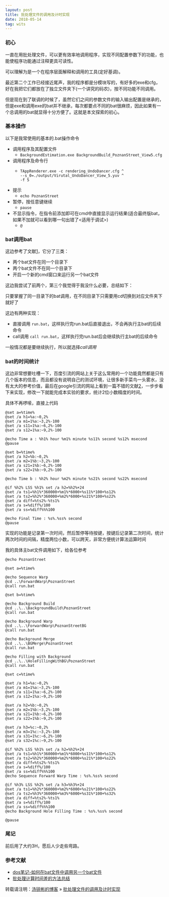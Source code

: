 ```yaml
---
layout: post
title: 批处理文件的调用及计时实现
date: 2018-05-14 
tag: wits
---
```


### 初心

一直在用批处理文件，可以更有效率地调用程序，实现不同配置参数下的功能，也能使程序功能通过注释更具可读性。

可以理解为是一个在程序层面解释和调用的工具(定好基调)。

最近第二个工作已经接近尾声，我的程序都是分模块写的，有好多的exe和cfg，好在我把它们都放在了独立文件夹下(一个讲究的码农)，按不同功能不同调用。

但是现在到了联调的时候了，虽然它们之间的参数文件的输入输出配置是继承的，但是exe和调用exe的bat并不继承，每次都要点不同的bat很麻烦，因此如果有一个总调用的bat就显得十分方便了。这就是本文探索的初心。

### 基本操作

以下是我常使用的基本的.bat操作命令

  - 调用程序及其配置文件
    - `BackgroundEstimation.exe BackgroundBuild_PoznanStreet_View5.cfg`
  - 调用程序及命令行
    - ```
      TAppRenderer.exe -c rendering_UndoDancer.cfg ^
      --s_0=./output/Virutal_UndoDancer_View_5.yuv ^
      -f 5
      ```
  - 提示
    - `echo PoznanStreet`
  - 暂停，按任意键继续
    - `pause`
  - 不显示指令，在指令前添加即可在cmd中直接显示运行结果(适合最终版bat，如果不加就可以看到哪一句出错了<适用于调试>)
    - `@`
	
### bat调用bat

这边参考了文献[1](https://blog.csdn.net/lewky_liu/article/details/78536439)，它分了三类：

  - 两个bat文件在同一个目录下
  - 两个bat文件不在同一个目录下
  - 开启一个新的cmd窗口来运行另一个bat文件
  
这边我尝试了前两个，第三个我觉得于我没什么必要，总结如下：

只要掌握了同一目录下的bat调用，在不同目录下只需要用cd切换到对应文件夹下就好了

这边有两种实现：

  - 直接调用
    `run.bat`，这样执行完run.bat后直接退出，不会再执行主bat的后续命令
  - call调用
    `call run.bat`，这样执行完run.bat后会继续执行主bat的后续命令

一般情况都是要继续执行，所以就选择*call调用*

### bat的时间统计

这边非常想要吐槽一下，百度引流的网站上关于这么常用的一个功能竟然都是只有几个版本的信息，而且都没有说明自己的测试环境，让很多新手菜鸟一头雾水，没有太大的参考价值，最后在google引流的网站上看到一篇不错的文献[2](http://blog.51cto.com/conducer/1377650)，一步步看下来实现，修改一下就能完成本实验的要求，统计2位小数精度的时间。

具体不再啰嗦，直接上代码

```
@set a=%time%
@set /a h1=%a:~0,2%
@set /a m1=1%a:~3,2%-100
@set /a s11=1%a:~6,2%-100
@set /a s12=1%a:~9,2%-100

@echo Time a : %h1% hour %m1% minute %s11% second %s12% msecond
@pause

@set b=%time%
@set /a h2=%b:~0,2%
@set /a m2=1%b:~3,2%-100
@set /a s21=1%b:~6,2%-100
@set /a s22=1%b:~9,2%-100

@echo Time b : %h2% hour %m2% minute %s21% second %s22% msecond

@if %h2% LSS %h1% set /a h2=%h2%+24
@set /a ts1=%h1%*360000+%m1%*6000+%s11%*100+%s12%
@set /a ts2=%h2%*360000+%m2%*6000+%s21%*100+%s22%
@set /a diff=%ts2%-%ts1%
@set /a s=%diff%/100
@set /a ss=%diff%%%100

@echo Final Time : %s%.%ss% second
@pause
```

实现的功能是记录第一次时间，然后暂停等待按键，按键后记录第二次时间，统计两次时间的间隔，精度两位小数，可以跨天，非常方便统计算法运算时间

我的具体主bat文件调用如下，给各位参考

```
@echo PoznanStreet

@set a=%time%

@echo Sequence Warp
@cd ..\ForwardWarp\PoznanStreet
@call run.bat

@set b=%time%

@echo Background Build
@cd ..\..\BackgroundBuild\PoznanStreet
@call run.bat

@echo Background Warp
@cd ..\..\ForwardWarp\PoznanStreetBG
@call run.bat

@echo Background Merge
@cd ..\..\BGMerge\PoznanStreet
@call run.bat

@echo Filling with Background
@cd ..\..\HoleFillingWithBG\PoznanStreet
@call run.bat

@set c=%time%

@set /a h1=%a:~0,2%
@set /a m1=1%a:~3,2%-100
@set /a s11=1%a:~6,2%-100
@set /a s12=1%a:~9,2%-100

@set /a h2=%b:~0,2%
@set /a m2=1%b:~3,2%-100
@set /a s21=1%b:~6,2%-100
@set /a s22=1%b:~9,2%-100

@set /a h3=%c:~0,2%
@set /a m3=1%c:~3,2%-100
@set /a s31=1%c:~6,2%-100
@set /a s32=1%c:~9,2%-100

@if %h2% LSS %h1% set /a h2=%h2%+24
@set /a ts1=%h1%*360000+%m1%*6000+%s11%*100+%s12%
@set /a ts2=%h2%*360000+%m2%*6000+%s21%*100+%s22%
@set /a diff=%ts2%-%ts1%
@set /a s=%diff%/100
@set /a ss=%diff%%%100
@echo Sequence Forward Warp Time : %s%.%ss% second

@if %h3% LSS %h2% set /a h3=%h3%+24
@set /a ts1=%h2%*360000+%m2%*6000+%s21%*100+%s22%
@set /a ts2=%h3%*360000+%m3%*6000+%s31%*100+%s32%
@set /a diff=%ts2%-%ts1%
@set /a s=%diff%/100
@set /a ss=%diff%%%100
@echo Background Hole Filling Time : %s%.%ss% second

@pause
```

### 尾记

前后用了大约3H，愿后人少走些弯路。

### 参考文献
  - [dos笔记-如何在bat文件中调用另一个bat文件](https://blog.csdn.net/lewky_liu/article/details/78536439)
  - [批处理计算时间差的方法总结](http://blog.51cto.com/conducer/1377650)
  
转载请注明：[汤锐彬的博客](https://nbsmalltree.github.io) » [批处理文件的调用及计时实现](https://nbsmalltree.github.io/2018/05/Bat_Usage_With_Time_Count/)
